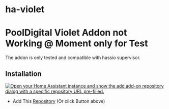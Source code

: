 # ha-violet

# PoolDigital Violet Addon not Working @ Moment only for Test

The addon is only tested and compatible with hassio supervisor. 

## Installation
[![Open your Home Assistant instance and show the add add-on repository dialog with a specific repository URL pre-filled.](https://my.home-assistant.io/badges/supervisor_add_addon_repository.svg)](https://my.home-assistant.io/redirect/supervisor_add_addon_repository/?repository_url=https://github.com/Xerolux/ha-violet)
- Add This [Repository](https://my.home-assistant.io/redirect/supervisor_add_addon_repository/?repository_url=https://github.com/Xerolux/ha-violet) (Or click Button above)

